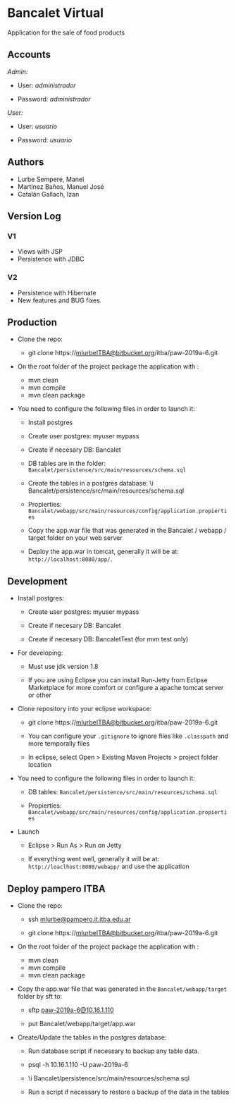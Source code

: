 # Bancalet Virtual

Application for the sale of food products

## Accounts

_Admin:_

* User: _administrador_

* Password: _administrador_

_User:_

* User: _usuario_

* Password: _usuario_

## Authors

* Lurbe Sempere, Manel
* Martínez Baños, Manuel José
* Catalán Gallach, Izan

## Version Log

### V1

* Views with JSP
* Persistence with JDBC

### V2

* Persistence with Hibernate
* New features and BUG fixes


## Production

* Clone the repo:

	- git clone https://mlurbeITBA@bitbucket.org/itba/paw-2019a-6.git

* On the root folder of the project package the application with :

	- mvn clean
	- mvn compile
	- mvn clean package

* You need to configure the following files in order to launch it:

	- Install postgres

	- Create user postgres: myuser mypass

	- Create if necesary DB: Bancalet

	- DB tables are in the folder: `Bancalet/persistence/src/main/resources/schema.sql`

	- Create the tables in a postgres database: \i Bancalet/persistence/src/main/resources/schema.sql

	- Propierties: `Bancalet/webapp/src/main/resources/config/application.propierties`

	- Copy the app.war file that was generated in the Bancalet / webapp / target folder on your web server

	- Deploy the app.war in tomcat, generally it will be at: `http://localhost:8080/app/`.


## Development

* Install postgres:

	- Create user postgres: myuser mypass

	- Create if necesary DB: Bancalet

	- Create if necesary DB: BancaletTest (for mvn test only)

* For developing:

	- Must use jdk version 1.8

	- If you are using Eclipse you can install Run-Jetty from Eclipse Marketplace for more comfort or configure a apache tomcat server or other

* Clone repository into your eclipse workspace:

 	- git clone https://mlurbeITBA@bitbucket.org/itba/paw-2019a-6.git

	- You can configure your `.gitignore` to ignore files like `.classpath` and more temporally files

	- In eclipse, select Open > Existing Maven Projects > project folder location

* You need to configure the following files in order to launch it:

	- DB tables: `Bancalet/persistence/src/main/resources/schema.sql`

	- Propierties: `Bancalet/webapp/src/main/resources/config/application.propierties`

* Launch

	- Eclipse > Run As > Run on Jetty

	- If everything went well, generally it will be at:  `http://loaclhost:8080/webapp/` and use the application

## Deploy pampero ITBA

* Clone the repo:

	- ssh mlurbe@pampero.it.itba.edu.ar

	- git clone https://mlurbeITBA@bitbucket.org/itba/paw-2019a-6.git

* On the root folder of the project package the application with :

	- mvn clean
	- mvn compile
	- mvn clean package

* Copy the app.war file that was generated in the `Bancalet/webapp/target` folder by sft to:

	- sftp paw-2019a-6@10.16.1.110

	- put Bancalet/webapp/target/app.war

* Create/Update the tables in the postgres database:

	- Run database script if necessary to backup any table data.

	- psql -h 10.16.1.110 -U paw-2019a-6

	- \i Bancalet/persistence/src/main/resources/schema.sql

	- Run a script if necessary to restore a backup of the data in the tables
